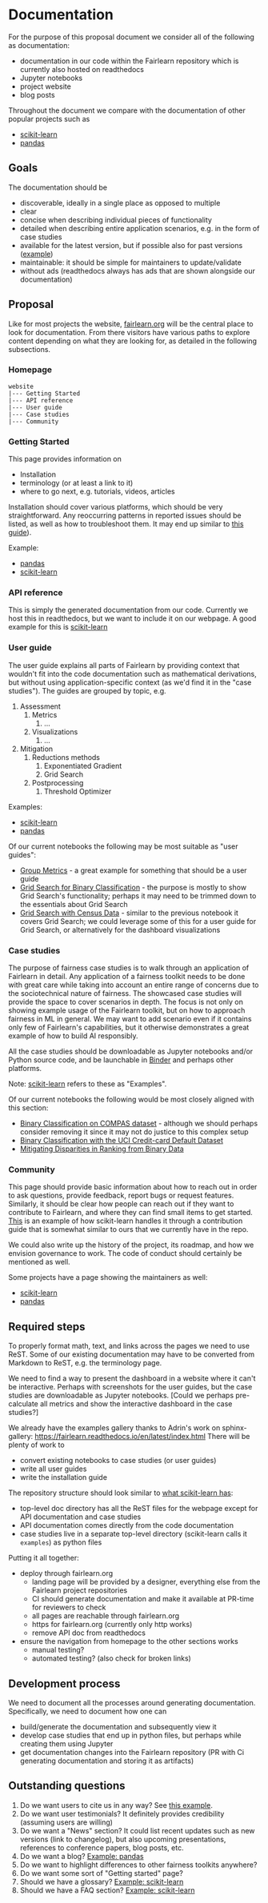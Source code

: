 # Documentation

For the purpose of this proposal document we consider all of the following as documentation:

- documentation in our code within the Fairlearn repository which is currently also hosted on readthedocs
- Jupyter notebooks
- project website
- blog posts

Throughout the document we compare with the documentation of other popular projects such as 

- [scikit-learn](https://scikit-learn.org/)
- [pandas](https://pandas.pydata.org/)

## Goals

The documentation should be

- discoverable, ideally in a single place as opposed to multiple
- clear
- concise when describing individual pieces of functionality
- detailed when describing entire application scenarios, e.g. in the form of case studies
- available for the latest version, but if possible also for past versions ([example](https://scikit-learn.org/dev/versions.html))
- maintainable: it should be simple for maintainers to update/validate
- without ads (readthedocs always has ads that are shown alongside our documentation)

## Proposal

Like for most projects the website, [fairlearn.org](http://fairlearn.org) will be the central place to look for documentation.
From there visitors have various paths to explore content depending on what they are looking for, as detailed in the following subsections.

### Homepage

```
website
|--- Getting Started
|--- API reference
|--- User guide
|--- Case studies
|--- Community
```

### Getting Started

This page provides information on
- Installation
- terminology (or at least a link to it)
- where to go next, e.g. tutorials, videos, articles

Installation should cover various platforms, which should be very straightforward. Any reoccurring patterns in reported issues should be listed, as well as how to troubleshoot them. It may end up similar to [this guide](https://scikit-learn.org/dev/install.html)).

Example:

- [pandas](https://pandas.pydata.org/getting_started.html)
- [scikit-learn](https://scikit-learn.org/dev/getting_started.html)

### API reference

This is simply the generated documentation from our code. Currently we host this in readthedocs, but we want to include it on our webpage. A good example for this is [scikit-learn](https://scikit-learn.org/dev/modules/classes.html)

### User guide

The user guide explains all parts of Fairlearn by providing context that wouldn't fit into the code documentation such as mathematical derivations, but without using application-specific context (as we'd find it in the "case studies"). The guides are grouped by topic, e.g.

1. Assessment
    1. Metrics
        1. ...
    1. Visualizations
        1. ...
1. Mitigation
    1. Reductions methods
        1. Exponentiated Gradient
        1. Grid Search
    1. Postprocessing
        1. Threshold Optimizer

Examples:

- [scikit-learn](https://scikit-learn.org/dev/user_guide.html)
- [pandas](https://pandas.pydata.org/docs/user_guide/index.html)

Of our current notebooks the following may be most suitable as "user guides":

- [Group Metrics](https://github.com/fairlearn/fairlearn/blob/master/notebooks/Group%20Metrics.ipynb) - a great example for something that should be a user guide
- [Grid Search for Binary Classification](https://github.com/fairlearn/fairlearn/blob/master/notebooks/Grid%20Search%20for%20Binary%20Classification.ipynb) - the purpose is mostly to show Grid Search's functionality; perhaps it may need to be trimmed down to the essentials about Grid Search
- [Grid Search with Census Data](https://github.com/fairlearn/fairlearn/blob/master/notebooks/Grid%20Search%20with%20Census%20Data.ipynb) - similar to the previous notebook it covers Grid Search; we could leverage some of this for a user guide for Grid Search, or alternatively for the dashboard visualizations

### Case studies

The purpose of fairness case studies is to walk through an application of Fairlearn in detail. Any application of a fairness toolkit needs to be done with great care while taking into account an entire range of concerns due to the sociotechnical nature of fairness. The showcased case studies will provide the space to cover scenarios in depth. The focus is not only on showing example usage of the Fairlearn toolkit, but on how to approach fairness in ML in general. We may want to add scenario even if it contains only few of Fairlearn's capabilities, but it otherwise demonstrates a great example of how to build AI responsibly.

All the case studies should be downloadable as Jupyter notebooks and/or Python source code, and be launchable in [Binder](https://mybinder.org/) and perhaps other platforms.

Note: [scikit-learn](https://scikit-learn.org/dev/auto_examples/index.html) refers to these as "Examples".

Of our current notebooks the following would be most closely aligned with this section:

- [Binary Classification on COMPAS dataset](https://github.com/fairlearn/fairlearn/blob/master/notebooks/Binary%20Classification%20on%20COMPAS%20dataset.ipynb) - although we should perhaps consider removing it since it may not do justice to this complex setup
- [Binary Classification with the UCI Credit-card Default Dataset](https://github.com/fairlearn/fairlearn/blob/master/notebooks/Binary%20Classification%20with%20the%20UCI%20Credit-card%20Default%20Dataset.ipynb)
- [Mitigating Disparities in Ranking from Binary Data](https://github.com/fairlearn/fairlearn/blob/master/notebooks/Mitigating%20Disparities%20in%20Ranking%20from%20Binary%20Data.ipynb)

### Community

This page should provide basic information about how to reach out in order to ask questions, provide feedback, report bugs or request features. Similarly, it should be clear how people can reach out if they want to contribute to Fairlearn, and where they can find small items to get started. [This](https://scikit-learn.org/dev/developers/contributing.html) is an example of how scikit-learn handles it through a contribution guide that is somewhat similar to ours that we currently have in the repo.

We could also write up the history of the project, its roadmap, and how we envision governance to work. The code of conduct should certainly be mentioned as well.

Some projects have a page showing the maintainers as well:

- [scikit-learn](https://scikit-learn.org/stable/about.html#people)
- [pandas](https://pandas.pydata.org/about/team.html)

## Required steps

To properly format math, text, and links across the pages we need to use ReST. Some of our existing documentation may have to be converted from Markdown to ReST, e.g. the terminology page.

We need to find a way to present the dashboard in a website where it can't be interactive. Perhaps with screenshots for the user guides, but the case studies are downloadable as Jupyter notebooks. [Could we perhaps pre-calculate all metrics and show the interactive dashboard in the case studies?]

We already have the examples gallery thanks to Adrin's work on sphinx-gallery: https://fairlearn.readthedocs.io/en/latest/index.html
There will be plenty of work to

- convert existing notebooks to case studies (or user guides)
- write all user guides
- write the installation guide

The repository structure should look similar to [what scikit-learn has](https://github.com/scikit-learn/scikit-learn/tree/master/doc):

- top-level doc directory has all the ReST files for the webpage except for API documentation and case studies
- API documentation comes directly from the code documentation
- case studies live in a separate top-level directory (scikit-learn calls it `examples`) as python files

Putting it all together:

- deploy through fairlearn.org
  - landing page will be provided by a designer, everything else from the Fairlearn project repositories
  - CI should generate documentation and make it available at PR-time for reviewers to check
  - all pages are reachable through fairlearn.org
  - https for fairlearn.org (currently only http works)
  - remove API doc from readthedocs
- ensure the navigation from homepage to the other sections works
  - manual testing?
  - automated testing? (also check for broken links)

## Development process

We need to document all the processes around generating documentation. Specifically, we need to document how one can

- build/generate the documentation and subsequently view it
- develop case studies that end up in python files, but perhaps while creating them using Jupyter
- get documentation changes into the Fairlearn repository (PR with Ci generating documentation and storing it as artifacts)

## Outstanding questions

1. Do we want users to cite us in any way? See [this example](https://scikit-learn.org/dev/about.html#citing-scikit-learn).
1. Do we want user testimonials? It definitely provides credibility (assuming users are willing)
1. Do we want a "News" section? It could list recent updates such as new versions (link to changelog), but also upcoming presentations, references to conference papers, blog posts, etc.
1. Do we want a blog? [Example: pandas](https://pandas.pydata.org/community/blog/)
1. Do we want to highlight differences to other fairness toolkits anywhere?
1. Do we want some sort of "Getting started" page?
1. Should we have a glossary? [Example: scikit-learn](https://scikit-learn.org/dev/glossary.html)
1. Should we have a FAQ section? [Example: scikit-learn](https://scikit-learn.org/dev/faq.html)
